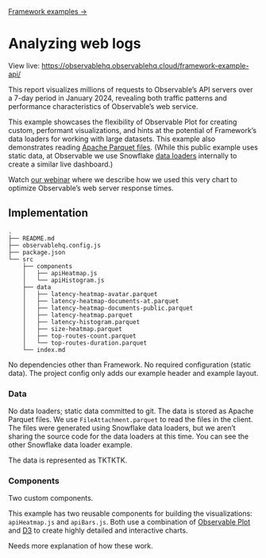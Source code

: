 [Framework examples →](../)

# Analyzing web logs

View live: <https://observablehq.observablehq.cloud/framework-example-api/>

This report visualizes millions of requests to Observable’s API servers over a 7-day period in January 2024, revealing both traffic patterns and performance characteristics of Observable’s web service.

This example showcases the flexibility of Observable Plot for creating custom, performant visualizations, and hints at the potential of Framework’s data loaders for working with large datasets. This example also demonstrates reading [Apache Parquet files](https://observablehq.com/framework/lib/arrow). (While this public example uses static data, at Observable we use Snowflake [data loaders](https://observablehq.com/framework/loaders) internally to create a similar live dashboard.)

Watch [our webinar](https://www.youtube.com/watch?v=n5gFBQTClxc&t=1002s) where we describe how we used this very chart to optimize Observable’s web server response times.

## Implementation

```
.
├── README.md
├── observablehq.config.js
├── package.json
└── src
    ├── components
    │   ├── apiHeatmap.js
    │   └── apiHistogram.js
    ├── data
    │   ├── latency-heatmap-avatar.parquet
    │   ├── latency-heatmap-documents-at.parquet
    │   ├── latency-heatmap-documents-public.parquet
    │   ├── latency-heatmap.parquet
    │   ├── latency-histogram.parquet
    │   ├── size-heatmap.parquet
    │   ├── top-routes-count.parquet
    │   └── top-routes-duration.parquet
    └── index.md
```

No dependencies other than Framework. No required configuration (static data). The project config only adds our example header and example layout.

### Data

No data loaders; static data committed to git. The data is stored as Apache Parquet files. We use `FileAttachment.parquet` to read the files in the client. The files were generated using Snowflake data loaders, but we aren’t sharing the source code for the data loaders at this time. You can see the other Snowflake data loader example.

The data is represented as TKTKTK.

### Components

Two custom components.

This example has two reusable components for building the visualizations: `apiHeatmap.js` and `apiBars.js`. Both use a combination of [Observable Plot](https://observablehq.com/plot/) and [D3](https://d3js.org/) to create highly detailed and interactive charts.

Needs more explanation of how these work.
